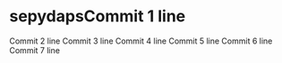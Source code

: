 # sepydapsCommit 1 line
Commit 2 line
Commit 3 line
Commit 4 line
Commit 5 line
Commit 6 line
Commit 7 line
